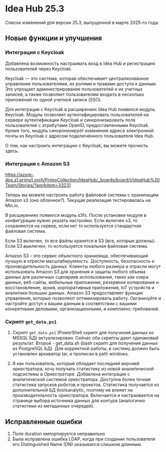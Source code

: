 # Idea Hub 25.3

Список изменений для версии 25.3, выпущенной в марте 2025-го года.


## Новые функции и улучшения

### Интеграция с Keycloak 

Добавлена возможность настраивать вход в Idea Hub и регистрацию пользователей через Keycloak.  

Keycloak — это система, которая обеспечивает централизованное управление пользователями, их ролями и правами доступа к данным. Это упрощает администрирование пользователей и их учетных записей, а также позволяет пользователям входить в несколько приложений по одной учетной записи (SSO).

Для интеграции с Keycloak в расширениях Idea Hub появился модуль Keycloak. Модуль позволяет аутентифицировать пользователей на сервере аутентификации Keycloak и синхронизировать поля пользователей с атрибутами OpenID, предоставленными Keycloak. Кроме того, модуль синхронизирует изменения адреса электронной почты из Keycloak с адресом подключённого пользователя Idea Hub. 

О том, как настроить интеграцию с Keycloak, вы можете прочесть здесь.
 

### Интеграция с Amazon S3 

https://azure-dos.s1.primo1.orch/PrimoCollection/IdeaHub/_boards/board/t/IdeaHub%20Team/Stories/?workitem=33231

Теперь вы можете настроить работу файловой системы с хранилищем Amazon s3 (оно облачное?). Текущая реализация тестировалась на Min.io.

В расширениях появился модуль s3fs.  После установки модуля в конфигурации нужно указать настройки. Если включен s3, то сохраняются на сервер, если нет то используется стандартная файловая система.

Если S3 включен, то все файлы хранятся в S3 (все, которые должны).
Если S3 выключен, то используется локальная файловая система.

Amazon S3 – это сервис объектного хранилища, обеспечивающий лучшую в отрасли масштабируемость. Доступность, безопасность и производительность данных. Клиенты любого размера и отрасли могут использовать Amazon S3 для хранения и защиты любого объема данных для различных сценариев использования, таких как озера данных, веб-сайты, мобильные приложения, резервное копирование и восстановление, архив, корпоративные приложения, IoT устройств и аналитики больших данных. Amazon S3 предоставляет функции управления, которые позволяют оптимизировать работу. Организуйте и настройте доступ к вашим данным в соответствии с вашими конкретными деловыми, организационными, и комплаенс-требований.



### Скрипт `get_data.ps1`

1. Скрипт `get_data.ps1` (PowerShell скрипт для получения данных из MSSQL БД) актуализирован. Сейчас оба скрипты дают одинаковый результат. Второй - get_data.sh (bash скрипт для получения данных из PostgreSQL БД).
Для корректной работы, в систему должен быть установлен архиватор tar, и прописан в path windows.


1. Я как пользователь, который обладает последней версией оркестратора, хочу получать статистику из новой аналитической подсистемы в Оркестраторе.
   Добавлена интеграция с аналитической системой оркестратора. Доступна более точная статистика запусков роботов и проектов. Статистика получается из дополнительной БД ltoolsanalytic, поэтому не влияет на производительность оркестратора. Включается и настраивается на странице выбора источника данных для контура (аналогично статистики из метаданных очередей). 




## Исправленные ошибки

1. Поле duration импортируется неправильно
1. Была исправлена ошибка LDAP, когда при создании пользователя его Distinguished Name (DN) оказывался слишком длинным.

